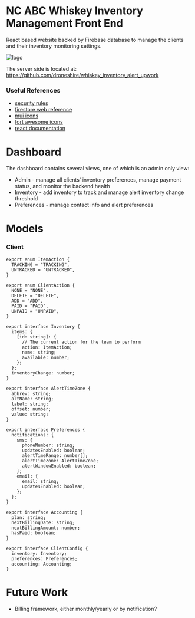 # NC ABC Whiskey Inventory Management Front End

React based website backed by Firebase database to manage the clients and their inventory monitoring settings.

![logo](https://github.com/droneshire/whiskey_inventory_firebase_client/assets/2355438/dc73d20a-fcc4-4f75-9a36-66d2ad09135d)

The server side is located at: https://github.com/droneshire/whiskey_inventory_alert_upwork

### Useful References
- [security rules](https://firebase.google.com/docs/firestore/security/overview)
- [firestore web reference](https://firebase.google.com/docs/reference/js/firestore_)
- [mui icons](https://mui.com/material-ui/material-icons/)
- [fort awesome icons](https://fontawesome.com/icons)
- [react documentation](https://react.dev/learn)

# Dashboard
The dashboard contains several views, one of which is an admin only view:

- Admin - manage all clients' inventory preferences, manage payment status, and monitor the backend health
- Inventory - add inventory to track and manage alert inventory change threshold
- Preferences - manage contact info and alert preferences

# Models

### Client
```
export enum ItemAction {
  TRACKING = "TRACKING",
  UNTRACKED = "UNTRACKED",
}

export enum ClientAction {
  NONE = "NONE",
  DELETE = "DELETE",
  ADD = "ADD",
  PAID = "PAID",
  UNPAID = "UNPAID",
}

export interface Inventory {
  items: {
    [id: string]: {
      // The current action for the team to perform
      action: ItemAction;
      name: string;
      available: number;
    };
  };
  inventoryChange: number;
}

export interface AlertTimeZone {
  abbrev: string;
  altName: string;
  label: string;
  offset: number;
  value: string;
}

export interface Preferences {
  notifications: {
    sms: {
      phoneNumber: string;
      updatesEnabled: boolean;
      alertTimeRange: number[];
      alertTimeZone: AlertTimeZone;
      alertWindowEnabled: boolean;
    };
    email: {
      email: string;
      updatesEnabled: boolean;
    };
  };
}

export interface Accounting {
  plan: string;
  nextBillingDate: string;
  nextBillingAmount: number;
  hasPaid: boolean;
}

export interface ClientConfig {
  inventory: Inventory;
  preferences: Preferences;
  accounting: Accounting;
}
```

# Future Work

- Billing framework, either monthly/yearly or by notification?
